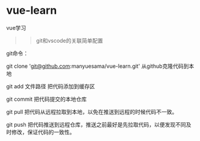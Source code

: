 # vue-learn
vue学习
>>git和vscode的关联简单配置

git命令：

  git clone 'git@github.com:manyuesama/vue-learn.git' 从github克隆代码到本地

  git add 文件路径 把代码添加到缓存区

  git commit 把代码提交的本地仓库
  
  git pull 把代码从远程拉取到本地，以免在推送到远程的时候代码不一致。

  git push 把代码推送到远程仓库，推送之前最好是先拉取代码，以便发现不同及时修改，保证代码的一致性。
